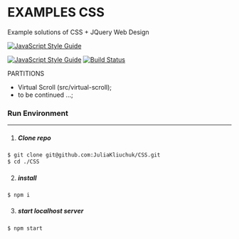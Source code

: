 # EXAMPLES CSS
Example solutions of CSS + JQuery Web Design

[![JavaScript Style Guide](https://cdn.rawgit.com/standard/standard/master/badge.svg)](https://github.com/standard/standard)

[![JavaScript Style Guide](https://img.shields.io/badge/code_style-standard-brightgreen.svg)](https://standardjs.com)
[![Build Status](https://travis-ci.org/joemccann/dillinger.svg?branch=master)]()


PARTITIONS
* Virtual Scroll (src/virtual-scroll);
* to be continued  ...;



### Run Environment

***
1. ##### Clone repo
```sh
$ git clone git@github.com:JuliaKliuchuk/CSS.git
$ cd ./CSS
```

2. ##### install
```sh
$ npm i
```


3. ##### start localhost server
```sh
$ npm start
```
